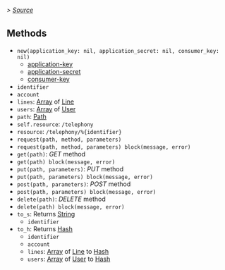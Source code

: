 ###### > [Source](/lib/ovh-telecom-control/client.rb)

## Methods

- `new(application_key: nil, application_secret: nil, consumer_key: nil)`
  - [application-key]
  - [application-secret]
  - [consumer-key]
- `identifier`
- `account`
- `lines`: [Array] of [Line]
- `users`: [Array] of [User]
- `path`: [Path]
- `self.resource`: `/telephony`
- `resource`: `/telephony/%{identifier}`
- `request(path, method, parameters)`
- `request(path, method, parameters) block(message, error)`
- `get(path)`: _GET_ method
- `get(path) block(message, error)`
- `put(path, parameters)`: _PUT_ method
- `put(path, parameters) block(message, error)`
- `post(path, parameters)`: _POST_ method
- `post(path, parameters) block(message, error)`
- `delete(path)`: _DELETE_ method
- `delete(path) block(message, error)`
- `to_s`: Returns [String]
  - `identifier`
- `to_h`: Returns [Hash]
  - `identifier`
  - `account`
  - `lines`: [Array] of [Line] to [Hash]
  - `users`: [Array] of [User] to [Hash]

[Line]: ovh-telecom-control/line.md
[User]: ovh-telecom-control/user.md
[String]: https://ruby-doc.org/core/String.html
[Array]: https://ruby-doc.org/core/Array.html
[Hash]: https://ruby-doc.org/core/Hash.html
[Path]: https://ruby-doc.org/stdlib/libdoc/pathname/rdoc/Pathname.html
[application-key]: https://rubydoc.info/gems/ovh-api/OVHApi/Client#application_key-instance_method
[application-secret]: https://rubydoc.info/gems/ovh-api/OVHApi/Client#application_secret-instance_method
[consumer-key]: https://rubydoc.info/gems/ovh-api/OVHApi/Client#consumer_key-instance_method
